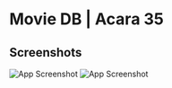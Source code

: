# Movie DB | Acara 35



## Screenshots

![App Screenshot](https://user-images.githubusercontent.com/99969883/201280486-3ed2ca2c-fa78-450d-bb23-eeae59218ccb.png)
![App Screenshot](https://user-images.githubusercontent.com/99969883/201280579-e8da23ec-0d67-4c77-8544-17d78ad175d4.png)

